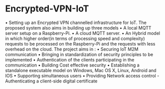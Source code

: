# Encrypted-VPN-IoT
• Setting up an Encrypted VPN channelled infrastructure for IoT.  The proposed system also aims in building up three models • A local MQTT server setup on a Raspberry-Pi. • A cloud MQTT server. • An Hybrid model in which higher order(in terms of processing speed and complexity) requests to be processed on the Raspberry-Pi and the requests with less overhead on the cloud.  The project aims in : • Securing IoT M2M communication • Bringing in standardization of security principles to be implemented • Authentication of the clients participating in the communication • Building Cost effective security • Establishing a standalone executable model on Windows, Mac OS X, Linux, Android and IOS • Supporting simultaneous users • Providing Network access control - Authenticating a client-side digital certificate
